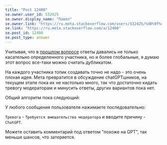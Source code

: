 ```yaml
---
title: "Post 12400"
se.owner.user_id: 532425
se.owner.display_name: "Павел"
se.owner.link: "https://ru.meta.stackoverflow.com/users/532425/%d0%9f%d0%b0%d0%b2%d0%b5%d0%bb"
se.link: "https://ru.meta.stackoverflow.com/a/12400"
se.post_id: 12400
se.post_type: answer
---
```

<p>Учитывая, что в <a href="https://ru.meta.stackoverflow.com/questions/12327/%D0%A3%D1%87%D0%B0%D1%81%D1%82%D0%BD%D0%B8%D0%BA-%D0%BE%D0%BF%D1%83%D0%B1%D0%BB%D0%B8%D0%BA%D0%BE%D0%B2%D0%B0%D0%BB-22-%D0%BE%D1%82%D0%B2%D0%B5%D1%82%D0%B0-%D0%B7%D0%B0-70-%D0%BC%D0%B8%D0%BD%D1%83%D1%82-%D0%9D%D0%B5-%D1%81%D0%B3%D0%B5%D0%BD%D0%B5%D1%80%D0%B8%D1%80%D0%BE%D0%B2%D0%B0%D0%BB-%D0%BB%D0%B8-%D0%BE%D0%BD-%D0%B8%D1%85-%D1%81-%D0%BF%D0%BE%D0%BC%D0%BE%D1%89%D1%8C%D1%8E-c">прошлом вопросе</a> ответы давались не только касательно определенного участника, но и более глобальные, я думаю этот вопрос все-таки можно считать дубликатом.</p>
<p>На каждого участника топик создавать точно не надо - это очень плохая идея. Мета превратится в обсуждение chatGPTшников, на текущем этапе пока их не настолько много, так что достаточно кидать тревогу модераторам и минусить ответы, других вариантов пока нет.</p>
<p>Общий алгоритм пока следующий:</p>
<p>У любого сообщения пользователя нажимаете последовательно:</p>
<p><code>Тревога</code> - <code>Требуется вмешательство модератора</code> и вводите причину - <code>ChatGPT</code>.</p>
<p>Можете оставить комментарий под ответом &quot;похоже на GPT&quot;, так меньше шансов, что затеряется.</p>
